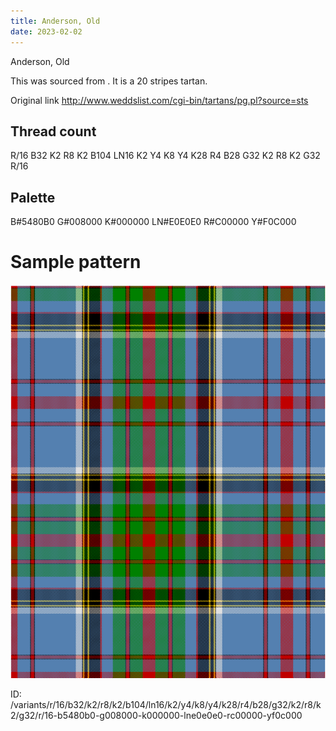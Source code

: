```yaml
---
title: Anderson, Old
date: 2023-02-02
---
```

Anderson, Old

This was sourced from <no value>.  It is a 20 stripes tartan.

Original link http://www.weddslist.com/cgi-bin/tartans/pg.pl?source=sts

## Thread count
R/16 B32 K2 R8 K2 B104 LN16 K2 Y4 K8 Y4 K28 R4 B28 G32 K2 R8 K2 G32 R/16

## Palette
B#5480B0 G#008000 K#000000 LN#E0E0E0 R#C00000 Y#F0C000

# Sample pattern

![Tartan detail](tartan.png "R/16 B32 K2 R8 K2 B104 LN16 K2 Y4 K8 Y4 K28 R4 B28 G32 K2 R8 K2 G32 R/16 tartan")

ID: /variants/r/16/b32/k2/r8/k2/b104/ln16/k2/y4/k8/y4/k28/r4/b28/g32/k2/r8/k2/g32/r/16-b5480b0-g008000-k000000-lne0e0e0-rc00000-yf0c000